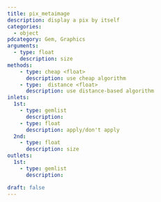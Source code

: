 ```yaml
---
title: pix_metaimage
description: display a pix by itself
categories:
  - object
pdcategory: Gem, Graphics
arguments:
  - type: float
    description: size
methods:
    - type: cheap <float>
      description: use cheap algorithm 
    - type:  distance <float>
      description: use distance-based algorithm
inlets:
  1st:
    - type: gemlist
      description:
    - type: float
      description: apply/don't apply
  2nd:
    - type: float
      description: size
outlets:
  1st:
    - type: gemlist
      description:

draft: false
---
```

